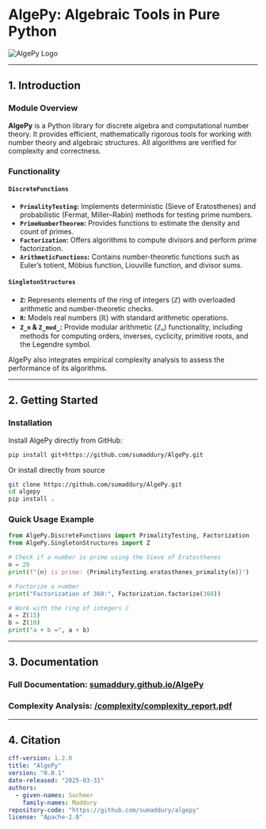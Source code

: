 # AlgePy: Algebraic Tools in Pure Python

![AlgePy Logo](https://upload.wikimedia.org/wikipedia/commons/thumb/f/fd/Algebra_Proof_Diagram_Inverse.svg/640px-Algebra_Proof_Diagram_Inverse.svg.png)

---

## 1. Introduction

### Module Overview

**AlgePy** is a Python library for discrete algebra and computational number theory. It provides efficient, mathematically rigorous tools for working with number theory and algebraic structures. All algorithms are verified for complexity and correctness.

### Functionality

#### `DiscreteFunctions`
- **`PrimalityTesting`:** Implements deterministic (Sieve of Eratosthenes) and probabilistic (Fermat, Miller–Rabin) methods for testing prime numbers.
- **`PrimeNumberTheorem`:** Provides functions to estimate the density and count of primes.
- **`Factorization`:** Offers algorithms to compute divisors and perform prime factorization.
- **`ArithmeticFunctions`:** Contains number-theoretic functions such as Euler’s totient, Möbius function, Liouville function, and divisor sums.

#### `SingletonStructures`
- **`Z`:**  Represents elements of the ring of integers (ℤ) with overloaded arithmetic and number-theoretic checks.
- **`R`:**  Models real numbers (ℝ) with standard arithmetic operations.
- **`Z_n` & `Z_mod_`:**  Provide modular arithmetic (ℤₙ) functionality, including methods for computing orders, inverses, cyclicity, primitive roots, and the Legendre symbol.

AlgePy also integrates empirical complexity analysis to assess the performance of its algorithms.

---
## 2. Getting Started

### Installation

Install AlgePy directly from GitHub:

```bash
pip install git+https://github.com/sumaddury/AlgePy.git
```

Or install directly from source

```bash
git clone https://github.com/sumaddury/AlgePy.git
cd algepy
pip install .
```

### Quick Usage Example

```python
from AlgePy.DiscreteFunctions import PrimalityTesting, Factorization
from AlgePy.SingletonStructures import Z

# Check if a number is prime using the Sieve of Eratosthenes
n = 29
print(f"{n} is prime: {PrimalityTesting.eratosthenes_primality(n)}")

# Factorize a number
print("Factorization of 360:", Factorization.factorize(360))

# Work with the ring of integers ℤ
a = Z(15)
b = Z(10)
print("a + b =", a + b)
```

---
## 3. Documentation

### Full Documentation: [sumaddury.github.io/AlgePy](https://sumaddury.github.io/AlgePy/)
### Complexity Analysis: [/complexity/complexity_report.pdf](https://github.com/sumaddury/AlgePy/blob/main/complexity/complexity_report.pdf)

---
## 4. Citation

```yaml
cff-version: 1.2.0
title: "AlgePy"
version: "0.0.1"
date-released: "2025-03-31"
authors:
  - given-names: Sucheer
    family-names: Maddury
repository-code: "https://github.com/sumaddury/algepy"
license: "Apache-2.0"
```
